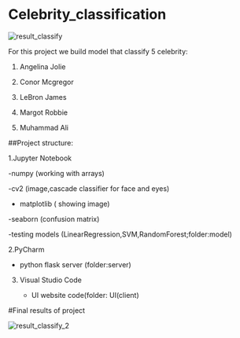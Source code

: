 # Celebrity_classification

![result_classify](https://user-images.githubusercontent.com/77289083/107028612-163d0400-67ae-11eb-85c8-2746d3eb2bcb.png)


For this project we build model that classify 5 celebrity:

1. Angelina Jolie

2. Conor Mcgregor

3. LeBron James 

4. Margot Robbie

5. Muhammad Ali



##Project structure:

1.Jupyter Notebook

   -numpy (working with arrays)
   
   -cv2 (image,cascade classifier for face and eyes)
   
   - matplotlib ( showing image)
   
   -seaborn (confusion matrix)
   
   -testing models (LinearRegression,SVM,RandomForest;folder:model)
   
2.PyCharm

  - python flask server (folder:server)
  
3. Visual Studio Code

   - UI website code(folder: UI(client)
   


#Final results of project

![result_classify_2](https://user-images.githubusercontent.com/77289083/107030378-da576e00-67b0-11eb-8b7f-9bd2c465c990.png)
   
   
   


